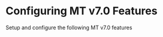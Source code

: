<?xml version="1.0" encoding="UTF-8"?>
<!DOCTYPE task PUBLIC "-//OASIS//DTD DITA Task//EN" "task.dtd">
# Configuring MT v7.0 Features

Setup and configure the following MT v7.0 features


<?tm 1541016643182 1 HCL Connections ?>


